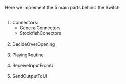 Here we implement the 5 main parts behind the Switch: <br> <br>
1. Connectors: <br>
    - GeneralConnectors <br>
    - StockfishConectors <br> <br>
2. DecideOverOpening <br> <br>
3. PlayingRoutine <br> <br>
4. ReceiveInputFromUI <br> <br>
5. SendOutputToUI <br> <br>